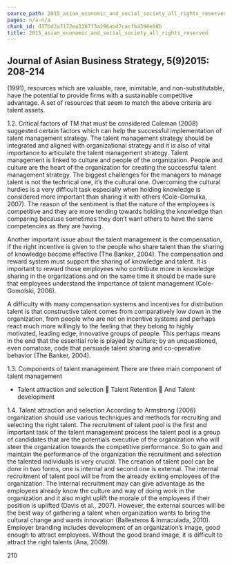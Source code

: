 ```yaml
---
source_path: 2015_asian_economic_and_social_society_all_rights_reserved.md
pages: n/a-n/a
chunk_id: d37bd2a7172ea3107f3a296abd7cacfba396e08b
title: 2015_asian_economic_and_social_society_all_rights_reserved
---
```

## Journal of Asian Business Strategy, 5(9)2015: 208-214

(1991), resources which are valuable, rare, inimitable, and non-substitutable, have the potential to provide firms with a sustainable competitive advantage. A set of resources that seem to match the above criteria are talent assets.

1.2. Critical factors of TM that must be considered Coleman (2008) suggested certain factors which can help the successful implementation of talent management strategy. The talent management strategy should be integrated and aligned with organizational strategy and it is also of vital importance to articulate the talent management strategy. Talent management is linked to culture and people of the organization. People and culture are the heart of the organization for creating the successful talent management strategy. The biggest challenges for the managers to manage talent is not the technical one, it’s the cultural one. Overcoming the cultural hurdles is a very difficult task especially when holding knowledge is considered more important than sharing it with others (Cole-Gomulka, 2007). The reason of the sentiment is that the nature of the employees is competitive and they are more tending towards holding the knowledge than comparing because sometimes they don’t want others to have the same competencies as they are having.

Another important issue about the talent management is the compensation, if the right incentive is given to the people who share talent than the sharing of knowledge become effective (The Banker, 2004). The compensation and reward system must support the sharing of knowledge and talent. It is important to reward those employees who contribute more in knowledge sharing in the organizations and on the same time it should be made sure that employees understand the importance of talent management (Cole-Gomolski, 2006).

A difficulty with many compensation systems and incentives for distribution talent is that constructive talent comes from comparatively low down in the organization, from people who are not on incentive systems and perhaps react much more willingly to the feeling that they belong to highly motivated, leading edge, innovative groups of people. This perhaps means in the end that the essential role is played by culture; by an unquestioned, even comatose, code that persuade talent sharing and co-operative behavior (The Banker, 2004).

1.3. Components of talent management There are three main component of talent management

- Talent attraction and selection  Talent Retention  And Talent development

1.4. Talent attraction and selection According to Armstrong (2006) organization should use various techniques and methods for recruiting and selecting the right talent. The recruitment of talent pool is the first and important task of the talent management process the talent pool is a group of candidates that are the potentials executive of the organization who will steer the organization towards the competitive performance. So to gain and maintain the performance of the organization the recruitment and selection the talented individuals is very crucial. The creation of talent pool can be done in two forms, one is internal and second one is external. The internal recruitment of talent pool will be from the already exiting employees of the organization. The internal recruitment may can give advantage as the employees already know the culture and way of doing work in the organization and it also might uplift the morale of the employees if their position is uplifted (Davis et al., 2007). However, the external sources will be the best way of gathering a talent when organization wants to bring the cultural change and wants innovation (Ballesteros & Inmaculada, 2010). Employer branding includes development of an organization’s image, good enough to attract employees. Without the good brand image, it is difficult to attract the right talents (Ana, 2009).

210
